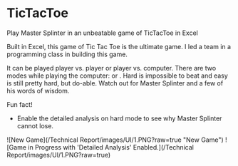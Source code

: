 # TicTacToe
Play Master Splinter in an unbeatable game of TicTacToe in Excel

Built in Excel, this game of Tic Tac Toe is the ultimate game. I led a team in a programming class in building this game.

It can be played player vs. player or player vs. computer. There are two modes while playing the computer: <easy> or <hard>. Hard is impossible to beat and easy is still pretty hard, but do-able. Watch out for Master Splinter and a few of his words of wisdom.

Fun fact!
- Enable the detailed analysis on hard mode to see why Master Splinter cannot lose.

![New Game](/Technical Report/images/UI/1.PNG?raw=true "New Game")
![Game in Progress with 'Detailed Analysis' Enabled.](/Technical Report/images/UI/1.PNG?raw=true)
